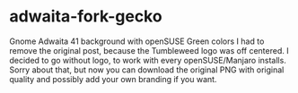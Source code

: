 # adwaita-fork-gecko
Gnome Adwaita 41 background with openSUSE Green colors
I had to remove the original post, because the Tumbleweed logo was off centered. I decided to go without logo, to work with every openSUSE/Manjaro installs. Sorry about that, but now you can download the original PNG with original quality and possibly add your own branding if you want.
